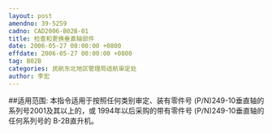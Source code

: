```yaml
---
layout: post
amendno: 39-5259
cadno: CAD2006-B02B-01
title: 检查和更换垂直轴部件
date: 2006-05-27 00:00:00 +0800
effdate: 2006-05-27 00:00:00 +0800
tag: B02B
categories: 民航东北地区管理局适航审定处
author: 李宏
---
```


##适用范围:
本指令适用于按照任何类别审定、装有零件号 (P/N)249-10垂直轴的系列号2001及其以上的，或 1994年以后采购的带有零件号 (P/N)249-10垂直轴的任何系列号的 B-2B直升机。

